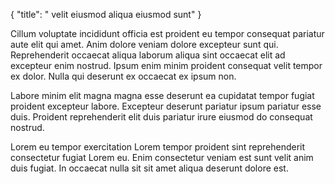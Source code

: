 {
  "title": " velit eiusmod aliqua eiusmod sunt"
}

Cillum voluptate incididunt officia est proident eu tempor consequat pariatur aute elit qui amet. Anim dolore veniam dolore excepteur sunt qui. Reprehenderit occaecat aliqua laborum aliqua sint occaecat elit ad excepteur enim nostrud. Ipsum enim minim proident consequat velit tempor ex dolor. Nulla qui deserunt ex occaecat ex ipsum non.

Labore minim elit magna magna esse deserunt ea cupidatat tempor fugiat proident excepteur labore. Excepteur deserunt pariatur ipsum pariatur esse duis. Proident reprehenderit elit duis pariatur irure eiusmod do consequat nostrud.

Lorem eu tempor exercitation Lorem tempor proident sint reprehenderit consectetur fugiat Lorem eu. Enim consectetur veniam est sunt velit anim duis fugiat. In occaecat nulla sit sit amet aliqua deserunt dolore est.